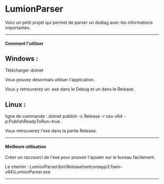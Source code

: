 # LumionParser

Voici un petit projet qui permet de parser un dxdiag avec les informations importantes.

----------------

#### Comment l'utiliser

Windows :
----------------
Télécharger dotnet

Vous pouvez désormais utiliser l'application.

Vous y retrouverez un .exe dans le Debug et un dans le Release.

Linux :
----------------
ligne de commande : dotnet publish -c Release -r osx-x64 -p:PublishReadyToRun=true .

Vous retrouverez l'exe dans la partie Release.

-----------------

#### Meilleure utilisation

Créer un raccourci de l'exe pour pouvoir l'ajouter sur le bureau facilement.

Le chemin : LumionParser\bin\Release\netcoreapp3.1\win-x64\LumionParser.exe

-----------------
